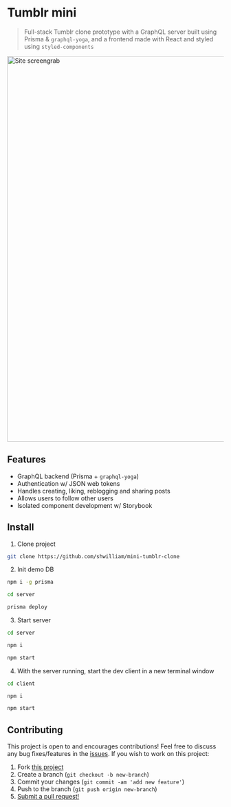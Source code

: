 # Tumblr mini

> Full-stack Tumblr clone prototype with a GraphQL server built using Prisma &
> `graphql-yoga`, and a frontend made with React and styled using `styled-components`

<img width="895" alt="Site screengrab" src="https://user-images.githubusercontent.com/38357771/64497413-bb267b00-d262-11e9-9c5f-6ef9ffbd453c.png">

## Features

- GraphQL backend (Prisma + `graphql-yoga`)
- Authentication w/ JSON web tokens
- Handles creating, liking, reblogging and sharing posts
- Allows users to follow other users
- Isolated component development w/ Storybook

## Install

1. Clone project

```bash
git clone https://github.com/shwilliam/mini-tumblr-clone
```

2. Init demo DB

```bash
npm i -g prisma

cd server

prisma deploy
```

3. Start server

```bash
cd server

npm i

npm start
```

4. With the server running, start the dev client in a new terminal window

```bash
cd client

npm i

npm start
```

## Contributing

This project is open to and encourages contributions! Feel free to discuss any bug fixes/features in the [issues](https://github.com/shwilliam/mini-tumblr-clone/issues). If you wish to work on this project:

1. Fork [this project](https://github.com/shwilliam/mini-tumblr-clone)
2. Create a branch (`git checkout -b new-branch`)
3. Commit your changes (`git commit -am 'add new feature'`)
4. Push to the branch (`git push origin new-branch`)
5. [Submit a pull request!](https://github.com/shwilliam/mini-tumblr-clone/pull/new/master)
